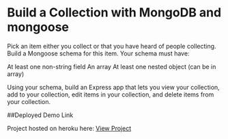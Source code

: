# Build a Collection with MongoDB and mongoose

Pick an item either you collect or that you have heard of people collecting. Build a Mongoose schema for this item. Your schema must have:

At least one non-string field
An array
At least one nested object (can be in array)

Using your schema, build an Express app that lets you view your collection, add to your collection, edit items in your collection, and delete items from your collection.


##Deployed Demo Link

Project hosted on heroku here: [View Project](https://sweater-collection.herokuapp.com/sweater)
